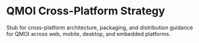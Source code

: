 # QMOI Cross-Platform Strategy

Stub for cross-platform architecture, packaging, and distribution guidance for QMOI across web, mobile, desktop, and embedded platforms.

